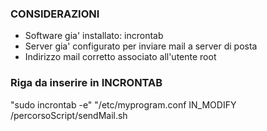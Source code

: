 ### CONSIDERAZIONI
- Software gia' installato: incrontab
- Server gia' configurato per inviare mail a server di posta
- Indirizzo mail corretto associato all'utente root


### Riga da inserire in INCRONTAB
"sudo incrontab -e"
"/etc/myprogram.conf IN_MODIFY /percorsoScript/sendMail.sh
